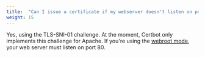 ```yaml
---
title:  "Can I issue a certificate if my webserver doesn't listen on port 80?"
weight: 15
---
```


Yes, using the TLS-SNI-01 challenge. At the moment, Certbot only implements this challenge for Apache. If you're using the [webroot mode](https://letsencrypt.readthedocs.org/en/latest/using.html#webroot), your web server must listen on port 80.
